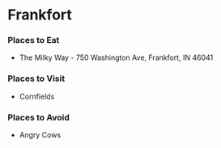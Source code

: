 # Frankfort 

### Places to Eat
- The Milky Way - 750 Washington Ave, Frankfort, IN 46041

### Places to Visit
- Cornfields

### Places to Avoid
- Angry Cows
